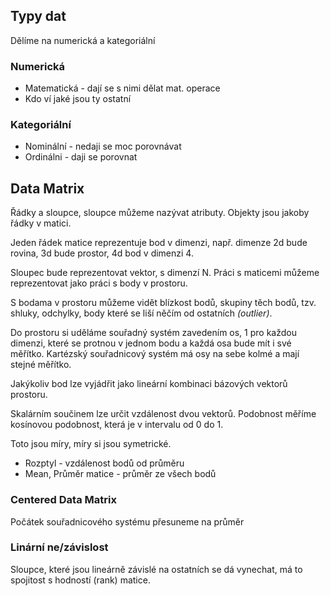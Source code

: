 

## Typy dat
Dělíme na numerická a kategoriální

### Numerická
 * Matematická - dají se s nimi dělat mat. operace
 * Kdo ví jaké jsou ty ostatní


### Kategoriální
* Nominální - nedaji se moc porovnávat
* Ordinálni - daji se porovnat

## Data Matrix
Řádky a sloupce, sloupce můžeme nazývat atributy.
Objekty jsou jakoby řádky v matici.

Jeden řádek matice reprezentuje bod v dimenzi, např. dimenze 2d bude rovina, 3d bude prostor, 4d bod v dimenzi 4.

Sloupec bude reprezentovat vektor, s dimenzí N.
Práci s maticemi můžeme reprezentovat jako práci s body v prostoru.

S bodama v prostoru můžeme vidět blízkost bodů, skupiny těch bodů, tzv. shluky, odchylky, body které se liší něčím od ostatních *(outlier)*.

Do prostoru si uděláme souřadný systém zavedením os, 1 pro každou dimenzi, které se protnou v jednom bodu 
a každá osa bude mít i své měřítko. Kartézský souřadnicový systém má osy na sebe kolmé a
mají stejné měřítko.

Jakýkoliv bod lze vyjádřit jako lineární kombinaci bázových vektorů prostoru.

Skalárním součinem lze určit vzdálenost dvou vektorů.
Podobnost měříme kosínovou podobnost, která je v intervalu od 0 do 1.

Toto jsou míry, míry si jsou symetrické.

* Rozptyl - vzdálenost bodů od průměru 
* Mean, Průměr matice - průměr ze všech bodů

### Centered Data Matrix
Počátek souřadnicového systému přesuneme na průměr

### Linární ne/závislost
Sloupce, které jsou lineárně závislé na ostatních se dá vynechat, má to spojitost
s hodností (rank) matice.
